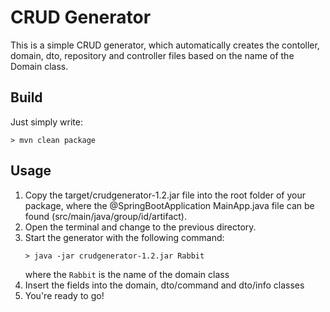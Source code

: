 # CRUD Generator

This is a simple CRUD generator, which automatically creates the
contoller, domain, dto, repository and controller files based
on the name of the Domain class.

## Build
Just simply write:
```
> mvn clean package
```

## Usage
1. Copy the target/crudgenerator-1.2.jar file into the root folder
   of your package, where the @SpringBootApplication MainApp.java 
   file can be found (src/main/java/group/id/artifact).
2. Open the terminal and change to the previous directory.   
3. Start the generator with the following command:
   ```
   > java -jar crudgenerator-1.2.jar Rabbit
   ```
   where the `Rabbit` is the name of the domain class
4. Insert the fields into the domain, dto/command and dto/info classes
5. You're ready to go!   
